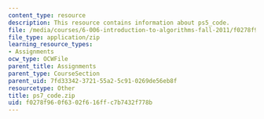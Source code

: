 ```yaml
---
content_type: resource
description: This resource contains information about ps5_code.
file: /media/courses/6-006-introduction-to-algorithms-fall-2011/f0278f960f6302f616ffc7b7432f778b_ps7_code.zip
file_type: application/zip
learning_resource_types:
- Assignments
ocw_type: OCWFile
parent_title: Assignments
parent_type: CourseSection
parent_uid: 7fd33342-3721-55a2-5c91-0269de56eb8f
resourcetype: Other
title: ps7_code.zip
uid: f0278f96-0f63-02f6-16ff-c7b7432f778b
---
```

